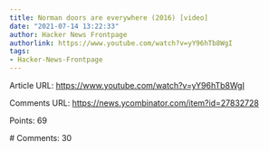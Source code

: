 ```yaml
---
title: Norman doors are everywhere (2016) [video]
date: "2021-07-14 13:22:33"
author: Hacker News Frontpage
authorlink: https://www.youtube.com/watch?v=yY96hTb8WgI
tags:
- Hacker-News-Frontpage
---
```


<p>Article URL: <a href="https://www.youtube.com/watch?v=yY96hTb8WgI">https://www.youtube.com/watch?v=yY96hTb8WgI</a></p>
<p>Comments URL: <a href="https://news.ycombinator.com/item?id=27832728">https://news.ycombinator.com/item?id=27832728</a></p>
<p>Points: 69</p>
<p># Comments: 30</p>
